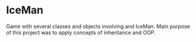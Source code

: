 # IceMan

Game with several classes and objects involving and IceMan. Main purpose of this project was to apply concepts of inheritance and OOP. 
